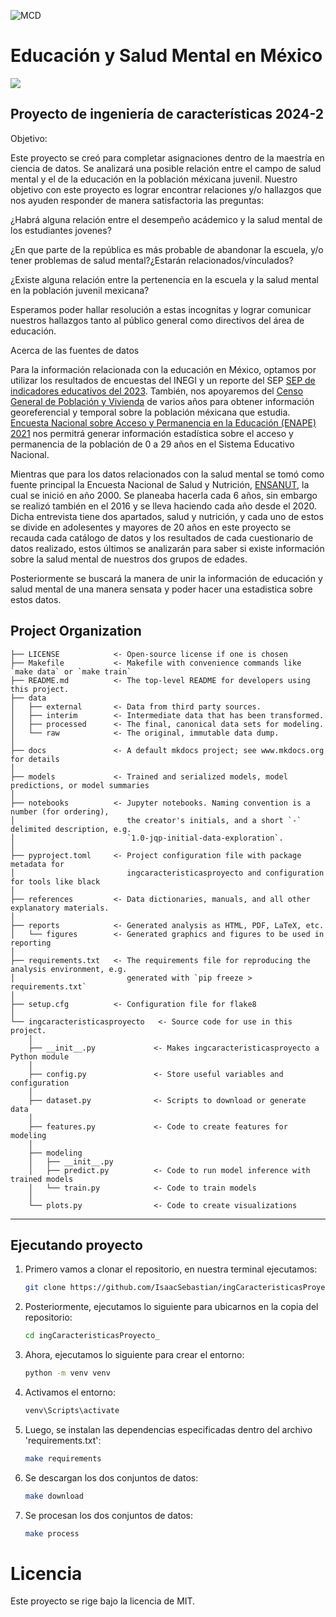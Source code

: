 ![MCD](https://mcd.unison.mx/wp-content/themes/awaken/img/logo_mcd.png)
# Educación y Salud Mental en México 

<a target="_blank" href="https://cookiecutter-data-science.drivendata.org/">
    <img src="https://img.shields.io/badge/CCDS-Project%20template-328F97?logo=cookiecutter" />
</a>

Proyecto de ingeniería de características 2024-2
-------------------------------------------------------------------------
Objetivo:

Este proyecto se creó para completar asignaciones dentro de la maestría en ciencia de datos. Se analizará una posible relación entre el campo de salud mental y el de la educación en la población méxicana juvenil. Nuestro objetivo con este proyecto es lograr encontrar relaciones y/o hallazgos que nos ayuden responder de manera satisfactoria las preguntas:

¿Habrá alguna relación entre el desempeño acádemico y la salud mental de los estudiantes jovenes?

¿En que parte de la república es más probable de abandonar la escuela, y/o tener problemas de salud mental?¿Estarán relacionados/vínculados?

¿Existe alguna relación entre la pertenencia en la escuela y la salud mental en la población juvenil mexicana?

Esperamos poder hallar resolución a estas incognitas y lograr comunicar nuestros hallazgos tanto al público general como directivos del área de educación.

Acerca de las fuentes de datos

Para la información relacionada con la educación en México, optamos por utilizar los resultados de encuestas del INEGI y un reporte del SEP [SEP de indicadores educativos del 2023](https://www.planeacion.sep.gob.mx/indicadorespronosticos.aspx). También, nos apoyaremos del [Censo General de Población y Vivienda](https://www.inegi.org.mx/programas/ccpv/2020/) de varios años para obtener información georeferencial y temporal sobre la población méxicana que estudia. [Encuesta Nacional sobre Acceso y Permanencia en la Educación (ENAPE) 2021](https://www.inegi.org.mx/programas/enape/2021/#tabulados) nos permitrá generar información estadística sobre el acceso y permanencia de la población de 0 a 29 años en el Sistema Educativo Nacional.

Mientras que para los datos relacionados con la salud mental se tomó como fuente principal la Encuesta Nacional de Salud y Nutrición, [ENSANUT](https://ensanut.insp.mx/), la cual se inició en año 2000. Se planeaba hacerla cada 6 años, sin embargo se realizó también en el 2016 y se lleva haciendo cada año desde el 2020. Dicha entrevista tiene dos apartados, salud y nutrición, y cada uno de estos se divide en adolesentes y mayores de 20 años en este proyecto se recauda cada catálogo de datos y los resultados de cada cuestionario de datos realizado, estos últimos se analizarán para saber si existe información sobre la salud mental de nuestros dos grupos de edades.

Posteriormente se buscará la manera de unir la información de educación y salud mental de una manera sensata y poder hacer una estadistica sobre estos datos.
## Project Organization

```
├── LICENSE            <- Open-source license if one is chosen
├── Makefile           <- Makefile with convenience commands like `make data` or `make train`
├── README.md          <- The top-level README for developers using this project.
├── data
│   ├── external       <- Data from third party sources.
│   ├── interim        <- Intermediate data that has been transformed.
│   ├── processed      <- The final, canonical data sets for modeling.
│   └── raw            <- The original, immutable data dump.
│
├── docs               <- A default mkdocs project; see www.mkdocs.org for details
│
├── models             <- Trained and serialized models, model predictions, or model summaries
│
├── notebooks          <- Jupyter notebooks. Naming convention is a number (for ordering),
│                         the creator's initials, and a short `-` delimited description, e.g.
│                         `1.0-jqp-initial-data-exploration`.
│
├── pyproject.toml     <- Project configuration file with package metadata for 
│                         ingcaracteristicasproyecto and configuration for tools like black
│
├── references         <- Data dictionaries, manuals, and all other explanatory materials.
│
├── reports            <- Generated analysis as HTML, PDF, LaTeX, etc.
│   └── figures        <- Generated graphics and figures to be used in reporting
│
├── requirements.txt   <- The requirements file for reproducing the analysis environment, e.g.
│                         generated with `pip freeze > requirements.txt`
│
├── setup.cfg          <- Configuration file for flake8
│
└── ingcaracteristicasproyecto   <- Source code for use in this project.
    │
    ├── __init__.py             <- Makes ingcaracteristicasproyecto a Python module
    │
    ├── config.py               <- Store useful variables and configuration
    │
    ├── dataset.py              <- Scripts to download or generate data
    │
    ├── features.py             <- Code to create features for modeling
    │
    ├── modeling                
    │   ├── __init__.py 
    │   ├── predict.py          <- Code to run model inference with trained models          
    │   └── train.py            <- Code to train models
    │
    └── plots.py                <- Code to create visualizations
```

--------

## Ejecutando proyecto

1. Primero vamos a clonar el repositorio, en nuestra terminal ejecutamos:
    ```bash
    git clone https://github.com/IsaacSebastian/ingCaracteristicasProyecto_
    ```

2. Posteriormente, ejecutamos lo siguiente para ubicarnos en la copia del repositorio:
    ```bash
    cd ingCaracteristicasProyecto_
    ```

3. Ahora, ejecutamos lo siguiente para crear el entorno:
    ```bash
    python -m venv venv
    ```

4. Activamos el entorno:
    ```bash
    venv\Scripts\activate
    ```


5. Luego, se instalan las dependencias especificadas dentro del archivo 'requirements.txt':
    ```bash
    make requirements 
    ```

6. Se descargan los dos conjuntos de datos:
    ```bash
    make download 
    ```

7. Se procesan los dos conjuntos de datos:
    ```bash
    make process
    ```


# Licencia
Este proyecto se rige bajo la licencia de MIT.
